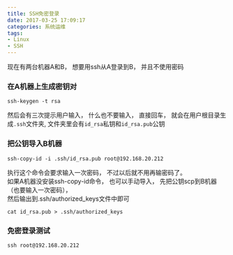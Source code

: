 ```yaml
---
title: SSH免密登录
date: 2017-03-25 17:09:17
categories: 系统运维
tags:
- Linux
- SSH
---
```


现在有两台机器A和B， 想要用ssh从A登录到B， 并且不使用密码

### 在A机器上生成密钥对
```
ssh-keygen -t rsa
```

然后会有三次提示用户输入， 什么也不要输入， 直接回车， 就会在用户根目录生成`.ssh`文件夹, 文件夹里会有`id_rsa`私钥和`id_rsa.pub`公钥

### 把公钥导入B机器
```
ssh-copy-id -i .ssh/id_rsa.pub root@192.168.20.212
```

<!-- more -->

执行这个命令会要求输入一次密码， 不过以后就不用再输密码了。  
如果A机器没安装ssh-copy-id命令， 也可以手动导入， 先把公钥scp到B机器（也要输入一次密码），   
然后输出到.ssh/authorized_keys文件中即可

```
cat id_rsa.pub > .ssh/authorized_keys
```

### 免密登录测试

```
ssh root@192.168.20.212
```
